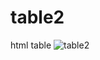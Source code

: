 # table2
 html table
![table2](https://github.com/butanimeet/table2/assets/155799324/a73f3587-0bd4-4b5f-963e-554f705e82c1)
